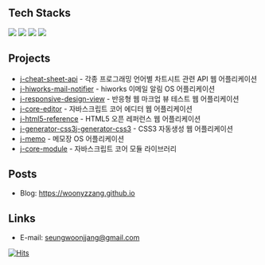 <!--
## Hi there 👋

**woonyzzang/woonyzzang** is a ✨ _special_ ✨ repository because its `README.md` (this file) appears on your GitHub profile.

Here are some ideas to get you started:

- 🔭 I’m currently working on ...
- 🌱 I’m currently learning ...
- 👯 I’m looking to collaborate on ...
- 🤔 I’m looking for help with ...
- 💬 Ask me about ...
- 📫 How to reach me: ...
- 😄 Pronouns: ...
- ⚡ Fun fact: ...
-->

## Tech Stacks

<!-- [D] 뱃지-모음
https://velog.io/@hippohami/Git-README-%EA%BE%B8%EB%AF%B8%EA%B8%B0-%EB%B1%83%EC%A7%80-%EB%AA%A8%EC%9D%8C -->

<img src="https://img.shields.io/badge/JavaScript-F7DF1E?style=flat-square&logo=javascript&logoColor=black" /> <img src="https://img.shields.io/badge/Typescript-3178C6?style=flat-square&logo=Typescript&logoColor=white" /> <img src="https://img.shields.io/badge/React-61DAFB?style=flat-square&logo=React&logoColor=black" /> <img src="https://img.shields.io/badge/Next.js-000000?style=flat-square&logo=Next.js&logoColor=white" />

## Projects

- [j-cheat-sheet-api](https://github.com/woonyzzang/j-cheat-sheet-api) - 각종 프로그래밍 언어별 차트시트 관련 API 웹 어플리케이션 
- [j-hiworks-mail-notifier](https://github.com/woonyzzang/j-hiworks-mail-notifier) - hiworks 이메일 알림 OS 어플리케이션
- [j-responsive-design-view](https://github.com/woonyzzang/j-responsive-design-view) - 반응형 웹 마크업 뷰 테스트 웹 어플리케이션
- [j-core-editor](https://github.com/woonyzzang/j-core-editor) - 자바스크립트 코어 에디터 웹 어플리케이션
- [j-html5-reference](https://github.com/woonyzzang/j-html5-reference) - HTML5 오픈 레퍼런스 웹 어플리케이션
- [j-generator-css3j-generator-css3](https://github.com/woonyzzang/j-generator-css3) - CSS3 자동생성 웹 어플리케이션
- [j-memo](https://github.com/woonyzzang/j-memo) - 메모장 OS 어플리케이션
- [j-core-module](https://github.com/woonyzzang/j-core-module) - 자바스크립트 코어 모듈 라이브러리

## Posts

- Blog: <https://woonyzzang.github.io>

## Links

- E-mail: <seungwoonjjang@gmail.com>

[![Hits](https://hits.seeyoufarm.com/api/count/incr/badge.svg?url=https%3A%2F%2Fgithub.com%2Fwoonyzzang%2Fhit-counter&count_bg=%2379C83D&title_bg=%23555555&icon=&icon_color=%23E7E7E7&title=Github&edge_flat=false)](https://hits.seeyoufarm.com)
